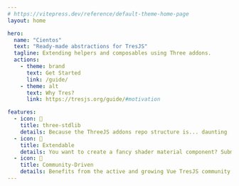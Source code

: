```yaml
---
# https://vitepress.dev/reference/default-theme-home-page
layout: home

hero:
  name: "Cientos"
  text: "Ready-made abstractions for TresJS"
  tagline: Extending helpers and composables using Three addons.
  actions:
    - theme: brand
      text: Get Started
      link: /guide/
    - theme: alt
      text: Why Tres?
      link: https://tresjs.org/guide/#motivation

features:
  - icon: 🦾
    title: three-stdlib
    details: Because the ThreeJS addons repo structure is... daunting
  - icon: 🦄
    title: Extendable
    details: You want to create a fancy shader material component? Submit a PR 🤗
  - icon: 💛
    title: Community-Driven
    details: Benefits from the active and growing Vue TresJS community.
---
```

